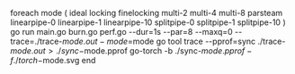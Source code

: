 foreach mode ( ideal locking finelocking multi-2 multi-4 multi-8 parsteam linearpipe-0 linearpipe-1 linearpipe-10 splitpipe-0 splitpipe-1 splitpipe-10 )
go run main.go burn.go perf.go --dur=1s --par=8 --maxq=0 --trace=./trace-$mode.out -mode=$mode
go tool trace --pprof=sync ./trace-$mode.out > ./sync-$mode.pprof
go-torch -b ./sync-$mode.pprof -f ./torch-$mode.svg
end

